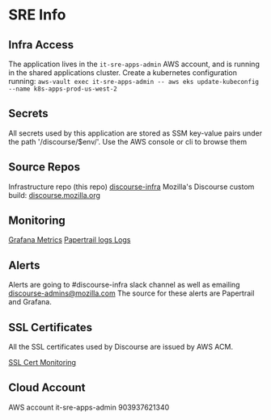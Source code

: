 # SRE Info

## Infra Access
The application lives in the `it-sre-apps-admin` AWS account, and is running in the shared applications cluster. Create a kubernetes configuration running: `aws-vault exec it-sre-apps-admin -- aws eks update-kubeconfig --name k8s-apps-prod-us-west-2`

## Secrets
All secrets used by this application are stored as SSM key-value pairs under the path '/discourse/$env/'. Use the AWS console or cli to browse them

## Source Repos
Infrastructure repo (this repo) [discourse-infra](https://github.com/mozilla-it/discourse-infra)
Mozilla's Discourse custom build: [discourse.mozilla.org](https://github.com/mozilla/discourse.mozilla.org)


## Monitoring
[Grafana Metrics](https://biff-5adb6e55.influxcloud.net/d/-wHLuuFZz/discourse?orgId=1)
[Papertrail logs Logs](https://my.papertrailapp.com/groups/16153952/events)

## Alerts
Alerts are going to #discourse-infra slack channel as well as emailing discourse-admins@mozilla.com
The source for these alerts are Papertrail and Grafana.

## SSL Certificates
All the SSL certificates used by Discourse are issued by AWS ACM.

[SSL Cert Monitoring](https://metrics.mozilla-itsre.mozit.cloud/d/EsrIYzmWz/traffic?orgId=1)

## Cloud Account
AWS account it-sre-apps-admin 903937621340
